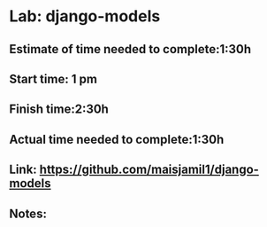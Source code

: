 # Lab: django-models
## Estimate of time needed to complete:1:30h
## Start time: 1 pm
## Finish time:2:30h
## Actual time needed to complete:1:30h
## Link: https://github.com/maisjamil1/django-models
## Notes:
